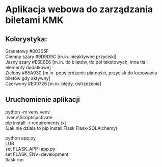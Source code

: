 # Aplikacja webowa do zarządzania biletami KMK
## Kolorystyka:  
Granatowy #00305F  
Ciemny szary #9D9D9C [m.in. nieaktywne przyciski]  
Jasny szary #E6E6E6 [m.in. tło biletów, tło pól tekstowych, inne tła i elementy dodatkowe]  
Zielony #65A930 [m.in. potwierdzenie płatności, przycisk do kupowania biletów gdy aktywny]  
Czerwony #E00726 [m.in. błędy, ostrzeżenia]  

## Uruchomienie aplikacji
python -m venv venv  
.\venv\Scripts\activate  
pip install -r requirements.txt  
(Jak nie dziala to pip install Flask Flask-SQLAlchemy)  
  
python app.py  
LUB  
set FLASK_APP=app.py  
set FLASK_ENV=development  
flask run  
